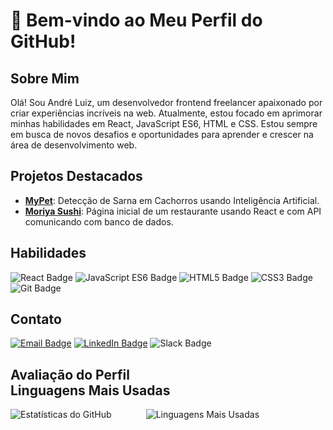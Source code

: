 # 👋 Bem-vindo ao Meu Perfil do GitHub!

## Sobre Mim
Olá! Sou André Luiz, um desenvolvedor frontend freelancer apaixonado por criar experiências incríveis na web. Atualmente, estou focado em aprimorar minhas habilidades em React, JavaScript ES6, HTML e CSS. Estou sempre em busca de novos desafios e oportunidades para aprender e crescer na área de desenvolvimento web.

## Projetos Destacados
- [**MyPet**](https://github.com/Sullivan18/MyPet): Detecção de Sarna em Cachorros usando Inteligência Artificial.
- [**Moriya Sushi**](https://github.com/Sullivan18/restaurante): Página inicial de um restaurante usando React e com API comunicando com banco de dados.

## Habilidades
![React Badge](https://img.shields.io/badge/-React-%2361DAFB?style=flat-square&logo=React&logoColor=white&logoWidth=20&labelColor=61DAFB&color=282c34) ![JavaScript ES6 Badge](https://img.shields.io/badge/-JavaScript_ES6-%23F7DF1E?style=flat-square&logo=JavaScript&logoColor=black&labelColor=F7DF1E&color=282c34) ![HTML5 Badge](https://img.shields.io/badge/-HTML5-%23E34F26?style=flat-square&logo=HTML5&logoColor=white&labelColor=E34F26&color=282c34) ![CSS3 Badge](https://img.shields.io/badge/-CSS3-%231572B6?style=flat-square&logo=CSS3&logoColor=white&labelColor=1572B6&color=282c34) ![Git Badge](https://img.shields.io/badge/-Git-%23F05032?style=flat-square&logo=Git&logoColor=white&labelColor=F05032&color=282c34)

## Contato
[![Email Badge](https://img.shields.io/badge/-andre.sullivan18%40hotmail.com-%23D14836?style=flat-square&logo=Gmail&logoColor=white&labelColor=D14836&color=282c34)](mailto:andre.sullivan18@hotmail.com)
[![LinkedIn Badge](https://img.shields.io/badge/-André%20Luiz%20dos%20Santos%20Leite-%230077B5?style=flat-square&logo=LinkedIn&logoColor=white&labelColor=0077B5&color=282c34)](www.linkedin.com/in/andré-luiz-dos-santos-leite-081432275)
![Slack Badge](https://img.shields.io/badge/-andre.sullivan18%40hotmail.com-%237A7A7A?style=flat-square&logo=Slack&logoColor=white&labelColor=7A7A7A&color=282c34)

## Avaliação do Perfil  &nbsp;&nbsp;&nbsp;&nbsp;&nbsp;&nbsp;&nbsp;&nbsp;&nbsp;&nbsp;&nbsp;&nbsp;&nbsp;&nbsp;&nbsp;&nbsp;&nbsp;&nbsp;&nbsp;&nbsp;&nbsp;&nbsp;&nbsp;&nbsp;&nbsp;&nbsp;&nbsp;&nbsp;&nbsp;&nbsp;&nbsp;&nbsp;&nbsp;&nbsp;&nbsp;&nbsp;&nbsp;&nbsp;&nbsp;&nbsp;&nbsp;&nbsp;&nbsp;&nbsp;&nbsp;&nbsp;&nbsp;&nbsp; Linguagens Mais Usadas

![Estatísticas do GitHub](https://github-readme-stats.vercel.app/api?username=Sullivan18&show_icons=true&theme=dark)  &nbsp;&nbsp;&nbsp;&nbsp;&nbsp;&nbsp;&nbsp;&nbsp;&nbsp;&nbsp;&nbsp;&nbsp;   ![Linguagens Mais Usadas](https://github-readme-stats.vercel.app/api/top-langs/?username=Sullivan18&layout=compact&theme=dark)




